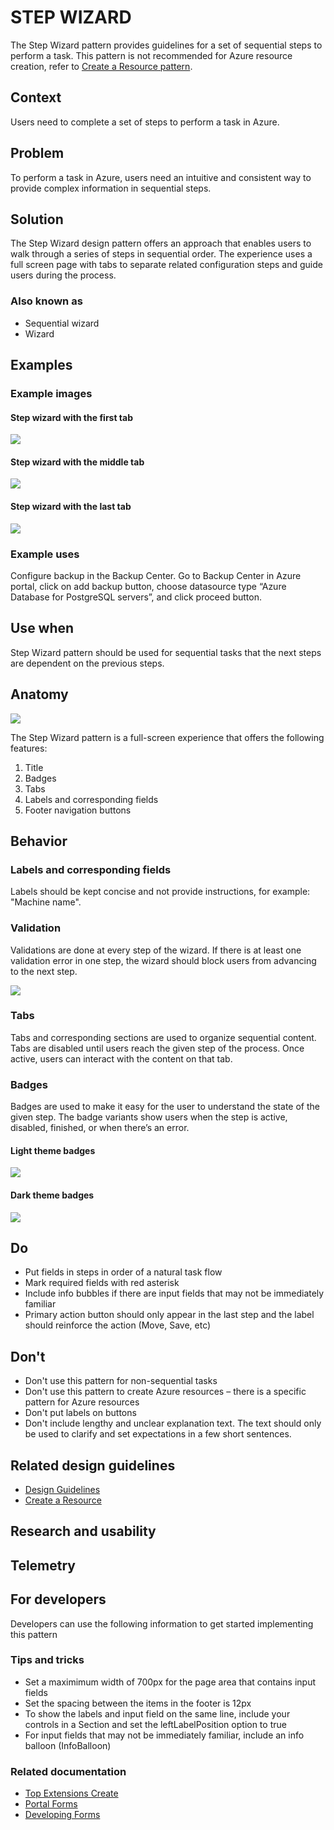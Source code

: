 <a name="step-wizard"></a>
# STEP WIZARD
The Step Wizard pattern provides guidelines for a set of sequential steps to perform a task. This pattern is not recommended for Azure resource creation, refer to [Create a Resource pattern](design-patterns-resource-create.md). 

<a name="step-wizard-context"></a>
## Context
Users need to complete a set of steps to perform a task in Azure. 

<a name="step-wizard-problem"></a>
## Problem
To perform a task in Azure, users need an intuitive and consistent way to provide complex information in sequential steps. 

<a name="step-wizard-solution"></a>
## Solution
The Step Wizard design pattern offers an approach that enables users to walk through a series of steps in sequential order. The experience uses a full screen page with tabs to separate related configuration steps and guide users during the process. 

<a name="step-wizard-solution-also-known-as"></a>
### Also known as
* Sequential wizard 
* Wizard 

<a name="step-wizard-examples"></a>
## Examples

<a name="step-wizard-examples-example-images"></a>
### Example images
<a name="step-wizard-examples-example-images-step-wizard-with-the-first-tab"></a>
#### Step wizard with the first tab
<div style="max-width:800px">
<img alttext="example-first.png" src="../media/design-patterns-step-wizard/example-first.png"  />
</div>

<a name="step-wizard-examples-example-images-step-wizard-with-the-middle-tab"></a>
#### Step wizard with the middle tab
<div style="max-width:800px">
<img alttext="example-middle.png" src="../media/design-patterns-step-wizard/example-middle.png"  />
</div>
 
<a name="step-wizard-examples-example-images-step-wizard-with-the-last-tab"></a>
#### Step wizard with the last tab
<div style="max-width:800px">
<img alttext="example-last.png" src="../media/design-patterns-step-wizard/example-last.png"  />
</div>

<a name="step-wizard-examples-example-uses"></a>
### Example uses
Configure backup in the Backup Center. Go to Backup Center in Azure portal, click on add backup button, choose datasource type “Azure Database for PostgreSQL servers”, and click proceed button. 

<a name="step-wizard-use-when"></a>
## Use when
Step Wizard pattern should be used for sequential tasks that the next steps are dependent on the previous steps.

<a name="step-wizard-anatomy"></a>
## Anatomy
<div style="max-width:800px">
<img alttext="anatomy.png" src="../media/design-patterns-step-wizard/anatomy.png"  />
</div>
 
The Step Wizard pattern is a full-screen experience that offers the following features:
1.	Title
2.	Badges
3.	Tabs
4.	Labels and corresponding fields
5.	Footer navigation buttons

<a name="step-wizard-behavior"></a>
## Behavior
<a name="step-wizard-behavior-labels-and-corresponding-fields"></a>
### Labels and corresponding fields
Labels should be kept concise and not provide instructions, for example: "Machine name".

<a name="step-wizard-behavior-validation"></a>
### Validation
Validations are done at every step of the wizard. If there is at least one validation error in one step, the wizard should block users from advancing to the next step.
<div style="max-width:800px">
<img alttext="validation.png" src="../media/design-patterns-step-wizard/validation.png"  />
</div>
 
<a name="step-wizard-behavior-tabs"></a>
### Tabs
Tabs and corresponding sections are used to organize sequential content. Tabs are disabled until users reach the given step of the process. Once active, users can interact with the content on that tab.

<a name="step-wizard-behavior-badges"></a>
### Badges
Badges are used to make it easy for the user to understand the state of the given step. The badge variants show users when the step is active, disabled, finished, or when there’s an error.
<a name="step-wizard-behavior-badges-light-theme-badges"></a>
#### Light theme badges
<div style="max-width:800px">
<img alttext="light-theme.png" src="../media/design-patterns-step-wizard/light-theme.png"  />
</div>
 
<a name="step-wizard-behavior-badges-dark-theme-badges"></a>
#### Dark theme badges
<div style="max-width:800px">
<img alttext="dark-theme.png" src="../media/design-patterns-step-wizard/dark-theme.png"  />
</div>

<a name="step-wizard-do"></a>
## Do
* Put fields in steps in order of a natural task flow
* Mark required fields with red asterisk
* Include info bubbles if there are input fields that may not be immediately familiar
* Primary action button should only appear in the last step and the label should reinforce the action (Move, Save, etc)

<a name="step-wizard-don-t"></a>
## Don&#39;t
* Don't use this pattern for non-sequential tasks
* Don't use this pattern to create Azure resources – there is a specific pattern for Azure resources
* Don't put labels on buttons
* Don't include lengthy and unclear explanation text. The text should only be used to clarify and set expectations in a few short sentences.

<a name="step-wizard-related-design-guidelines"></a>
## Related design guidelines
* [Design Guidelines](top-design.md)
* [Create a Resource](design-patterns-resource-create.md)

<a name="step-wizard-research-and-usability"></a>
## Research and usability

<a name="step-wizard-telemetry"></a>
## Telemetry

<a name="step-wizard-for-developers"></a>
## For developers
Developers can use the following information to get started implementing this pattern

<a name="step-wizard-for-developers-tips-and-tricks"></a>
### Tips and tricks
* Set a maximimum width of 700px for the page area that contains input fields
* Set the spacing between the items in the footer is 12px
* To show the labels and input field on the same line, include your controls in a Section and set the leftLabelPosition option to true
* For input fields that may not be immediately familiar, include an info balloon (InfoBalloon)

<a name="step-wizard-for-developers-related-documentation"></a>
### Related documentation
* [Top Extensions Create](top-extensions-create.md)
* [Portal Forms](top-extensions-forms.md)
* [Developing Forms](portalfx-forms.md)
